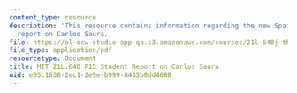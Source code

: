 ```yaml
---
content_type: resource
description: 'This resource contains information regarding the new Spain: Student
  report on Carlos Saura.'
file: https://ol-ocw-studio-app-qa.s3.amazonaws.com/courses/21l-640j-the-new-spain-1977-present-fall-2015/e05c16382ec12e9eb9998435b8dd4688_MIT21L_640JF15_PortfCarlos.pdf
file_type: application/pdf
resourcetype: Document
title: MIT 21L.640 F15 Student Report on Carlos Saura
uid: e05c1638-2ec1-2e9e-b999-8435b8dd4688
---
```

